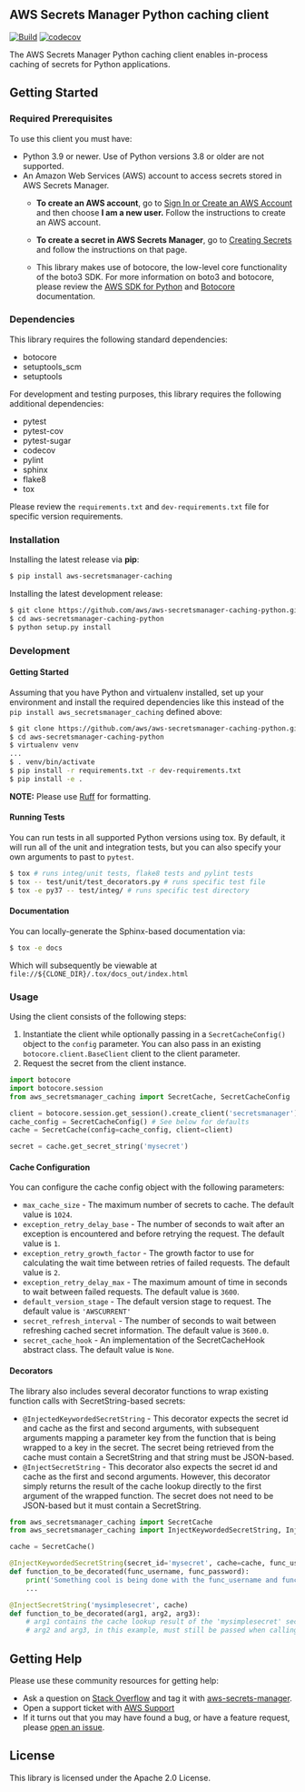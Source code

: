 ## AWS Secrets Manager Python caching client

[![Build](https://github.com/aws/aws-secretsmanager-caching-python/actions/workflows/python-package.yml/badge.svg?event=push)](https://github.com/aws/aws-secretsmanager-caching-python/actions/workflows/python-package.yml)
[![codecov](https://codecov.io/github/aws/aws-secretsmanager-caching-python/branch/master/graph/badge.svg?token=DkTHUP8lv5)](https://codecov.io/github/aws/aws-secretsmanager-caching-python)

The AWS Secrets Manager Python caching client enables in-process caching of secrets for Python applications.

## Getting Started

### Required Prerequisites

To use this client you must have:

- Python 3.9 or newer. Use of Python versions 3.8 or older are not supported.
- An Amazon Web Services (AWS) account to access secrets stored in AWS Secrets Manager.
  - **To create an AWS account**, go to [Sign In or Create an AWS Account](https://portal.aws.amazon.com/gp/aws/developer/registration/index.html) and then choose **I am a new user.** Follow the instructions to create an AWS account.

  - **To create a secret in AWS Secrets Manager**, go to [Creating Secrets](https://docs.aws.amazon.com/secretsmanager/latest/userguide/manage_create-basic-secret.html) and follow the instructions on that page.

  - This library makes use of botocore, the low-level core functionality of the boto3 SDK. For more information on boto3 and botocore, please review the [AWS SDK for Python](https://aws.amazon.com/sdk-for-python/) and [Botocore](https://botocore.amazonaws.com/v1/documentation/api/latest/index.html) documentation.

### Dependencies

This library requires the following standard dependencies:

- botocore
- setuptools_scm
- setuptools

For development and testing purposes, this library requires the following additional dependencies:

- pytest
- pytest-cov
- pytest-sugar
- codecov
- pylint
- sphinx
- flake8
- tox

Please review the `requirements.txt` and `dev-requirements.txt` file for specific version requirements.

### Installation

Installing the latest release via **pip**:

```bash
$ pip install aws-secretsmanager-caching
```

Installing the latest development release:

```bash
$ git clone https://github.com/aws/aws-secretsmanager-caching-python.git
$ cd aws-secretsmanager-caching-python
$ python setup.py install
```

### Development

#### Getting Started

Assuming that you have Python and virtualenv installed, set up your environment and install the required dependencies like this instead of the `pip install aws_secretsmanager_caching` defined above:

```bash
$ git clone https://github.com/aws/aws-secretsmanager-caching-python.git
$ cd aws-secretsmanager-caching-python
$ virtualenv venv
...
$ . venv/bin/activate
$ pip install -r requirements.txt -r dev-requirements.txt
$ pip install -e .
```

**NOTE:** Please use [Ruff](https://docs.astral.sh/ruff/formatter/) for formatting.

#### Running Tests

You can run tests in all supported Python versions using tox. By default, it will run all of the unit and integration tests, but you can also specify your own arguments to past to `pytest`.

```bash
$ tox # runs integ/unit tests, flake8 tests and pylint tests
$ tox -- test/unit/test_decorators.py # runs specific test file
$ tox -e py37 -- test/integ/ # runs specific test directory
```

#### Documentation

You can locally-generate the Sphinx-based documentation via:

```bash
$ tox -e docs
```

Which will subsequently be viewable at `file://${CLONE_DIR}/.tox/docs_out/index.html`

### Usage

Using the client consists of the following steps:

1.  Instantiate the client while optionally passing in a `SecretCacheConfig()` object to the `config` parameter. You can also pass in an existing `botocore.client.BaseClient` client to the client parameter.
2.  Request the secret from the client instance.

```python
import botocore
import botocore.session
from aws_secretsmanager_caching import SecretCache, SecretCacheConfig

client = botocore.session.get_session().create_client('secretsmanager')
cache_config = SecretCacheConfig() # See below for defaults
cache = SecretCache(config=cache_config, client=client)

secret = cache.get_secret_string('mysecret')
```

#### Cache Configuration

You can configure the cache config object with the following parameters:

- `max_cache_size` - The maximum number of secrets to cache. The default value is `1024`.
- `exception_retry_delay_base` - The number of seconds to wait after an exception is encountered and before retrying the request. The default value is `1`.
- `exception_retry_growth_factor` - The growth factor to use for calculating the wait time between retries of failed requests. The default value is `2`.
- `exception_retry_delay_max` - The maximum amount of time in seconds to wait between failed requests. The default value is `3600`.
- `default_version_stage` - The default version stage to request. The default value is `'AWSCURRENT'`
- `secret_refresh_interval` - The number of seconds to wait between refreshing cached secret information. The default value is `3600.0`.
- `secret_cache_hook` - An implementation of the SecretCacheHook abstract class. The default value is `None`.

#### Decorators

The library also includes several decorator functions to wrap existing function calls with SecretString-based secrets:

- `@InjectedKeywordedSecretString` - This decorator expects the secret id and cache as the first and second arguments, with subsequent arguments mapping a parameter key from the function that is being wrapped to a key in the secret. The secret being retrieved from the cache must contain a SecretString and that string must be JSON-based.
- `@InjectSecretString` - This decorator also expects the secret id and cache as the first and second arguments. However, this decorator simply returns the result of the cache lookup directly to the first argument of the wrapped function. The secret does not need to be JSON-based but it must contain a SecretString.

```python
from aws_secretsmanager_caching import SecretCache
from aws_secretsmanager_caching import InjectKeywordedSecretString, InjectSecretString

cache = SecretCache()

@InjectKeywordedSecretString(secret_id='mysecret', cache=cache, func_username='username', func_password='password')
def function_to_be_decorated(func_username, func_password):
    print('Something cool is being done with the func_username and func_password arguments here')
    ...

@InjectSecretString('mysimplesecret', cache)
def function_to_be_decorated(arg1, arg2, arg3):
    # arg1 contains the cache lookup result of the 'mysimplesecret' secret.
    # arg2 and arg3, in this example, must still be passed when calling function_to_be_decorated().
```

## Getting Help

Please use these community resources for getting help:

- Ask a question on [Stack Overflow](https://stackoverflow.com/) and tag it with [aws-secrets-manager](https://stackoverflow.com/questions/tagged/aws-secrets-manager).
- Open a support ticket with [AWS Support](https://console.aws.amazon.com/support/home#/)
- If it turns out that you may have found a bug, or have a feature request, please [open an issue](https://github.com/aws/aws-secretsmanager-caching-python/issues/new).

## License

This library is licensed under the Apache 2.0 License.
